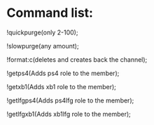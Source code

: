 # Command list:
  
!quickpurge(only 2-100); 
  
!slowpurge(any amount);
  
!format:c(deletes and creates back the channel);
  
!getps4(Adds ps4 role to the member); 
 
!getxb1(Adds xb1 role to the member); 
 
!getlfgps4(Adds ps4lfg role to the member);
  
!getlfgxb1(Adds xb1lfg role to the member);
  
